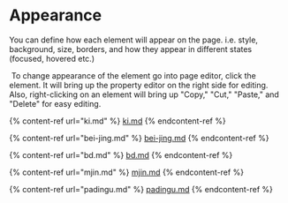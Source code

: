 # Appearance

You can define how each element will appear on the page. i.e. style, background, size, borders, and how they appear in different states (focused, hovered etc.)

 To change appearance of the element go into page editor, click the element. It will bring up the property editor on the right side for editing. Also, right-clicking on an element will bring up "Copy," "Cut," "Paste," and "Delete" for easy editing.

{% content-ref url="ki.md" %}
[ki.md](ki.md)
{% endcontent-ref %}

{% content-ref url="bei-jing.md" %}
[bei-jing.md](bei-jing.md)
{% endcontent-ref %}

{% content-ref url="bd.md" %}
[bd.md](bd.md)
{% endcontent-ref %}

{% content-ref url="mjin.md" %}
[mjin.md](mjin.md)
{% endcontent-ref %}

{% content-ref url="padingu.md" %}
[padingu.md](padingu.md)
{% endcontent-ref %}
